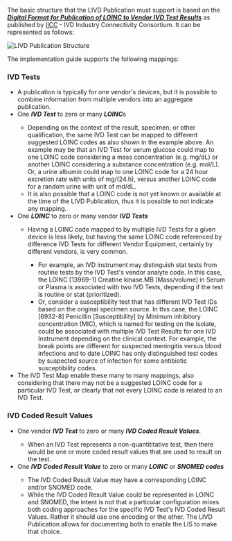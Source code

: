 The basic structure that the LIVD Publication must support is based on the **_[Digital Format for Publication of LOINC to Vendor IVD Test Results](http://ivdconnectivity.org/wp-content/uploads/delightful-downloads/2017/06/IICC_LIVD_Digital_Format_2017_06_01_R2.pdf)_** as published by [IICC](https://ivdconnectivity.org/) - IVD Industry Connectivity Consortium. It can be represented as follows:

![LIVD Publication Structure](Publication_Structure.jpg)

The implementation guide supports the following mappings:

<h3> IVD Tests </h3>
<ul>
     <li> A publication is typically for one vendor's devices, but it is possible to combine information from multiple vendors into an aggregate publication.
     </li>
     <li> One <b><i>IVD Test</i></b> to zero or many <b><i>LOINC</i></b>s </li>
         <ul>
             <li> Depending on the context of the result, specimen, or other qualification, the same IVD Test can be mapped to different suggested LOINC codes as also shown in the example above.  An example may be that an IVD Test for serum glucose could map to one LOINC code considering a mass concentration (e.g. mg/dL) or another LOINC considering a substance concentration (e.g. mol/L). Or, a urine albumin could map to one LOINC code for a 24 hour excretion rate with units of mg/(24.h), versus another LOINC code for a random urine with unit of md/dL.</li>
             <li> It is also possible that a LOINC code is not yet known or available at the time of the LIVD Publication, thus it is possible to not indicate any mapping.</li>
         </ul>
     <li> One <b><i>LOINC</i></b> to zero or many vendor <b><i>IVD Tests</i></b></li>
         <ul>
             <li> Having a LOINC code mapped to by multiple IVD Tests for a given device is less likely, but having the same LOINC code referenced by difference IVD Tests for different Vendor Equipment, certainly by different vendors, is very common.</li>
                  <ul>
                     <li> For example, an IVD instrument may distinguish stat tests from routine tests by the IVD Test's vendor analyte code. In this case, the LOINC [13969-1] Creatine kinase.MB [Mass/volume] in Serum or Plasma is associated with two IVD Tests, depending if the test is routine or stat (prioritized).</li>
                     <li> Or, consider a susceptibility test that has different IVD Test IDs based on the original specimen source. In this case, the LOINC [6932-8] Penicillin [Susceptibility] by Minimum inhibitory concentration (MIC), which is named for testing on the isolate, could be associated with multiple IVD Test Results for one IVD Instrument depending on the clinical context. For example, the break points are different for suspected meningitis versus blood infections and to date LOINC has only distinguished test codes by suspected source of infection for some antibiotic susceptibility codes.</li>
                 </ul>
        </ul>
     <li> The IVD Test Map enable these many to many mappings, also considering that there may not be a suggested LOINC code for a particular IVD Test, or clearly that not every LOINC code is related to an IVD Test.</li>
</ul>

<h3> IVD Coded Result Values </h3>
<ul>
     <li> One vendor <b><i>IVD Test</i></b> to zero or many <b><i>IVD Coded Result Values</i></b>.</li>
          <ul>
                <li> When an IVD Test represents a non-quantititative test, then there would be one or more coded result values that are used to result on the test.</li>
          </ul>
     <li> One <b><i>IVD Coded Result Value</i></b> to zero or many <b><i>LOINC</i></b> or <b><i>SNOMED codes</i></b></li>
          <ul>
               <li> The IVD Coded Result Value may have a corresponding LOINC and/or SNOMED code.</li>
               <li> While the IVD Coded Result Value could be represented in LOINC and SNOMED, the intent is not that a particular configuration mixes both coding approaches for the specific IVD Test's IVD Coded Result Values.  Rather it should use one encoding or the other.  The LIVD Publication allows for documenting both to enable the LIS to make that choice.</li>
          </ul>
</ul>
